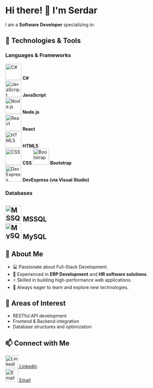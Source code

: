 # Hi there! 👋 I'm Serdar

I am a **Software Developer** specializing in:  
## 🌟 Technologies & Tools  

### Languages & Frameworks  
<img src="https://cdn.jsdelivr.net/gh/devicons/devicon/icons/csharp/csharp-original.svg" alt="C#" width="50" height="50"/> **C#**  
<img src="https://cdn.jsdelivr.net/gh/devicons/devicon/icons/javascript/javascript-original.svg" alt="JavaScript" width="50" height="50"/> **JavaScript**  
<img src="https://cdn.jsdelivr.net/gh/devicons/devicon/icons/nodejs/nodejs-original.svg" alt="Node.js" width="50" height="50"/> **Node.js**  
<img src="https://cdn.jsdelivr.net/gh/devicons/devicon/icons/react/react-original.svg" alt="React" width="50" height="50"/> **React**  
 <img src="https://cdn.jsdelivr.net/gh/devicons/devicon/icons/html5/html5-original.svg" alt="HTML5" width="50" height="50"/> **HTML5**  
 <img src="https://cdn.jsdelivr.net/gh/devicons/devicon/icons/css3/css3-original.svg" alt="CSS" width="50" height="50"/> **CSS** 
<img src="https://cdn.jsdelivr.net/gh/devicons/devicon/icons/bootstrap/bootstrap-original.svg" alt="Bootstrap" width="50" height="50"/> **Bootstrap**  
<img src="https://cdn.jsdelivr.net/gh/devicons/devicon/icons/visualstudio/visualstudio-original.svg" alt="DevExpress" width="50" height="50"/> **DevExpress (via Visual Studio)**  
### Databases  
<img src="https://cdn.jsdelivr.net/gh/devicons/devicon/icons/microsoftsqlserver/microsoftsqlserver-plain.svg" alt="MSSQL" width="50" height="50"/> **MSSQL**  
<img src="https://cdn.jsdelivr.net/gh/devicons/devicon/icons/mysql/mysql-original.svg" alt="MySQL" width="50" height="50"/> **MySQL**  
---

## 🌟 About Me
- 💻 Passionate about Full-Stack Development.  
- 🏢 Experienced in **ERP Development** and **HR software solutions**.  
- ⚡ Skilled in building high-performance web applications.  
- 🌱 Always eager to learn and explore new technologies. 

## 🔧 Areas of Interest
- RESTful API development  
- Frontend & Backend integration  
- Database structures and optimization  

## 📫 Connect with Me  
[<img src="https://cdn.jsdelivr.net/gh/devicons/devicon/icons/linkedin/linkedin-original.svg" alt="LinkedIn" width="40" height="40"/> LinkedIn](https://www.linkedin.com/in/serdar-kandiran-1a71a950/)  
[<img src="https://cdn.jsdelivr.net/gh/devicons/devicon/icons/google/google-original.svg" alt="Email" width="40" height="40"/> Email](serdar.kandiran@outlook.com)  
